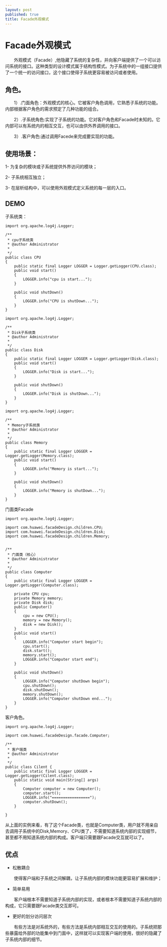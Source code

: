 ```yaml
---
layout: post
published: true
title: Facade外观模式
---
```

# Facade外观模式

　　外观模式（Facade）,他隐藏了系统的复杂性，并向客户端提供了一个可以访问系统的接口。这种类型的设计模式属于结构性模式。为子系统中的一组接口提供了一个统一的访问接口，这个接口使得子系统更容易被访问或者使用。 
  
## 角色。

　　1）.门面角色：外观模式的核心。它被客户角色调用，它熟悉子系统的功能。内部根据客户角色的需求预定了几种功能的组合。

　　2）.子系统角色:实现了子系统的功能。它对客户角色和Facade时未知的。它内部可以有系统内的相互交互，也可以由供外界调用的接口。

　　3）.客户角色:通过调用Facede来完成要实现的功能。
  
## 使用场景：

1- 为复杂的模块或子系统提供外界访问的模块；

2- 子系统相互独立；

3- 在层析结构中，可以使用外观模式定义系统的每一层的入口。

## DEMO

子系统类：

    import org.apache.log4j.Logger;

    /**
     * cpu子系统类
     * @author Administrator
     *
     */
    public class CPU 
    {
        public static final Logger LOGGER = Logger.getLogger(CPU.class);
        public void start()
        {
            LOGGER.info("cpu is start...");
        }

        public void shutDown()
        {
            LOGGER.info("CPU is shutDown...");
        }
    }

    import org.apache.log4j.Logger;

    /**
     * Disk子系统类
     * @author Administrator
     *
     */
    public class Disk
    {
        public static final Logger LOGGER = Logger.getLogger(Disk.class);
        public void start()
        {
            LOGGER.info("Disk is start...");
        }

        public void shutDown()
        {
            LOGGER.info("Disk is shutDown...");
        }
    }
    
    import org.apache.log4j.Logger;

    /**
     * Memory子系统类
     * @author Administrator
     *
     */
    public class Memory
    {
        public static final Logger LOGGER = Logger.getLogger(Memory.class);
        public void start()
        {
            LOGGER.info("Memory is start...");
        }

        public void shutDown()
        {
            LOGGER.info("Memory is shutDown...");
        }
    }
    
门面类Facade

    import org.apache.log4j.Logger;

    import com.huawei.facadeDesign.children.CPU;
    import com.huawei.facadeDesign.children.Disk;
    import com.huawei.facadeDesign.children.Memory;


    /**
     * 门面类（核心）
     * @author Administrator
     *
     */
    public class Computer
    {
        public static final Logger LOGGER = Logger.getLogger(Computer.class);

        private CPU cpu;
        private Memory memory;
        private Disk disk;
        public Computer()
        {
            cpu = new CPU();
            memory = new Memory();
            disk = new Disk();
        }
        public void start()
        {
            LOGGER.info("Computer start begin");
            cpu.start();
            disk.start();
            memory.start();
            LOGGER.info("Computer start end");
        }

        public void shutDown()
        {
            LOGGER.info("Computer shutDown begin");
            cpu.shutDown();
            disk.shutDown();
            memory.shutDown();
            LOGGER.info("Computer shutDown end...");
        }
    }
    
客户角色。

    import org.apache.log4j.Logger;

    import com.huawei.facadeDesign.facade.Computer;

    /**
     * 客户端类
     * @author Administrator
     *
     */
    public class Cilent {
        public static final Logger LOGGER = Logger.getLogger(Cilent.class);
        public static void main(String[] args) 
        {
            Computer computer = new Computer();
            computer.start();
            LOGGER.info("=================");
            computer.shutDown();
        }

    }
    
从上面的实例来看，有了这个Facade类，也就是Computer类，用户就不用亲自去调用子系统中的Disk,Memory、CPU类了，不需要知道系统内部的实现细节，甚至都不用知道系统内部的构成。客户端只需要跟Facade交互就可以了。

## 优点

- 松散耦合

　　使得客户端和子系统之间解耦，让子系统内部的模块功能更容易扩展和维护；

- 简单易用

　　客户端根本不需要知道子系统内部的实现，或者根本不需要知道子系统内部的构成，它只需要跟Facade类交互即可。

- 更好的划分访问层次

　　有些方法是对系统外的，有些方法是系统内部相互交互的使用的。子系统把那些暴露给外部的功能集中到门面中，这样就可以实现客户端的使用，很好的隐藏了子系统内部的细节。